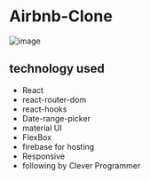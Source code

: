 # Airbnb-Clone
<img src="https://i.ibb.co/JBhJ747/ss-home.png" alt="image" title="airbnb image" />

## technology used

- React
- react-router-dom
- react-hooks
- Date-range-picker
- material UI
- FlexBox
- firebase for hosting
- Responsive
- following by Clever Programmer